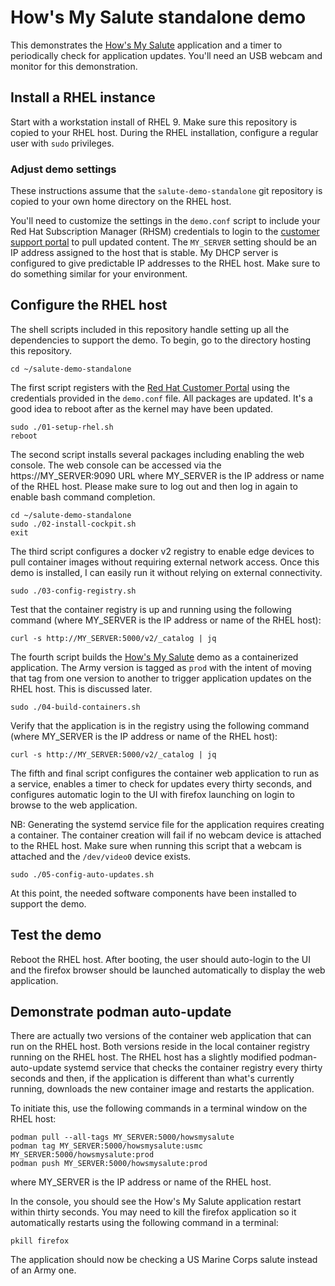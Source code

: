 # How's My Salute standalone demo
This demonstrates the [How's My
Salute](https://github.com/tedbrunell/HowsMySalute) application and
a timer to periodically check for application updates. You'll need
an USB webcam and monitor for this demonstration.

## Install a RHEL instance
Start with a workstation install of RHEL 9. Make sure this repository
is copied to your RHEL host. During the RHEL installation, configure
a regular user with `sudo` privileges.

### Adjust demo settings
These instructions assume that the `salute-demo-standalone` git repository
is copied to your own home directory on the RHEL host.

You'll need to customize the settings in the `demo.conf` script to
include your Red Hat Subscription Manager (RHSM) credentials to
login to the [customer support portal](https://access.redhat.com)
to pull updated content. The `MY_SERVER` setting should be an IP
address assigned to the host that is stable.  My DHCP server is
configured to give predictable IP addresses to the RHEL host.  Make
sure to do something similar for your environment.

## Configure the RHEL host
The shell scripts included in this repository handle setting up all
the dependencies to support the demo. To begin, go to the directory
hosting this repository.

    cd ~/salute-demo-standalone

The first script registers with the [Red Hat Customer Portal](https://access.redhat.com)
using the credentials provided in the `demo.conf` file. All packages
are updated. It's a good idea to reboot after as the kernel may
have been updated.

    sudo ./01-setup-rhel.sh
    reboot

The second script installs several packages including enabling the
web console. The web console can be accessed via the https://MY_SERVER:9090
URL where MY_SERVER is the IP address or name of the RHEL host.
Please make sure to log out and then log in again to enable bash
command completion.

    cd ~/salute-demo-standalone
    sudo ./02-install-cockpit.sh
    exit

The third script configures a docker v2 registry to enable edge
devices to pull container images without requiring external network
access. Once this demo is installed, I can easily run it without
relying on external connectivity.

    sudo ./03-config-registry.sh

Test that the container registry is up and running using the following
command (where MY_SERVER is the IP address or name of the RHEL host):

    curl -s http://MY_SERVER:5000/v2/_catalog | jq

The fourth script builds the [How's My Salute](https://github.com/tedbrunell/HowsMySalute)
demo as a containerized application. The Army version is tagged as
`prod` with the intent of moving that tag from one version to another
to trigger application updates on the RHEL host. This is discussed
later.

    sudo ./04-build-containers.sh

Verify that the application is in the registry using the following
command (where MY_SERVER is the IP address or name of the RHEL host):

    curl -s http://MY_SERVER:5000/v2/_catalog | jq

The fifth and final script configures the container web application to run as a service, enables a timer to check for updates every thirty seconds, and configures automatic login to the UI with firefox launching on login to browse to the web application.

NB: Generating the systemd service file for the application requires
creating a container. The container creation will fail if no webcam
device is attached to the RHEL host. Make sure when running this
script that a webcam is attached and the `/dev/video0` device exists.

    sudo ./05-config-auto-updates.sh

At this point, the needed software components have been installed
to support the demo.

## Test the demo
Reboot the RHEL host. After booting, the user should auto-login to
the UI and the firefox browser should be launched automatically to
display the web application.

## Demonstrate podman auto-update
There are actually two versions of the container web application
that can run on the RHEL host. Both versions reside in the local
container registry running on the RHEL host.
The RHEL host has a slightly modified podman-auto-update
systemd service that checks the container registry every thirty
seconds and then, if the application is different than what's
currently running, downloads the new container image and restarts
the application.

To initiate this, use the following commands in a terminal window
on the RHEL host:

    podman pull --all-tags MY_SERVER:5000/howsmysalute
    podman tag MY_SERVER:5000/howsmysalute:usmc MY_SERVER:5000/howsmysalute:prod
    podman push MY_SERVER:5000/howsmysalute:prod

where MY_SERVER is the IP address or name of the RHEL host.

In the console, you should see the How's My Salute application
restart within thirty seconds. You may need to kill the firefox
application so it automatically restarts using the following command
in a terminal:

    pkill firefox

The application should now be checking a US Marine Corps salute
instead of an Army one.


